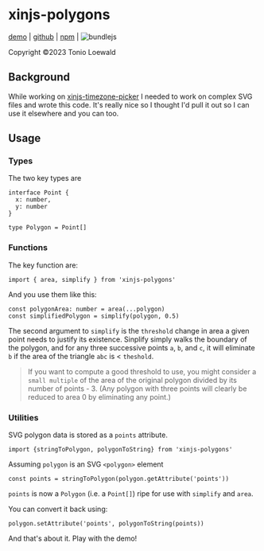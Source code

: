 # xinjs-polygons

[demo](https://tonioloewald.github.io/xinjs-polygons/) | [github](https://github.com/tonioloewald/xinjs-polygons#readme) | [npm](https://www.npmjs.com/package/xinjs-polygons) | ![bundlejs](https://deno.bundlejs.com/?q=xinjs-polygons&badge=)

Copyright ©2023 Tonio Loewald

## Background

While working on [xinjs-timezone-picker](https://tonioloewald.github.io/xinjs-timezone-picker/) I needed
to work on complex SVG files and wrote this code. It's really nice so I thought I'd pull it out so I can
use it elsewhere and you can too.

## Usage

### Types

The two key types are

    interface Point {
      x: number,
      y: number
    }

    type Polygon = Point[]

### Functions

The key function are:

    import { area, simplify } from 'xinjs-polygons'

And you use them like this:

    const polygonArea: number = area(...polygon)
    const simplifiedPolygon = simplify(polygon, 0.5)

The second argument to `simplify` is the `threshold` change in area a given point needs to justify its existence.
Sinplify simply walks the boundary of the polygon, and for any three successive points `a`, `b`, and `c`, it will
eliminate `b` if the area of the triangle `abc` is < `theshold`.

> If you want to compute a good threshold to use, you might consider a `small multiple` of the area of the original
> polygon divided by its number of points - 3. (Any polygon with three points will clearly be reduced to area 0 by
> eliminating any point.)

### Utilities

SVG polygon data is stored as a `points` attribute.

    import {stringToPolygon, polygonToString} from 'xinjs-polygons'

Assuming `polygon` is an SVG `<polygon>` element

    const points = stringToPolygon(polygon.getAttribute('points'))

`points` is now a `Polygon` (i.e. a `Point[]`) ripe for use with `simplify` and `area`.

You can convert it back using:

    polygon.setAttribute('points', polygonToString(points))

And that's about it. Play with the demo!